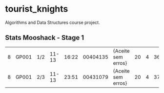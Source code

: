 # tourist_knights
Algorithms and Data Structures course project.


## Stats Mooshack - Stage 1 
||||||||||||
|--|--|--|--|--|--|--|--|--|--|--|
|8|GP001|1/2|11-13|16:22|00404135|{Aceite sem erros}|20|4|3684|24748|
|8|GP001|2/3|11-13|23:51|00431079|{Aceite sem erros}|20|4|3736|12332|
